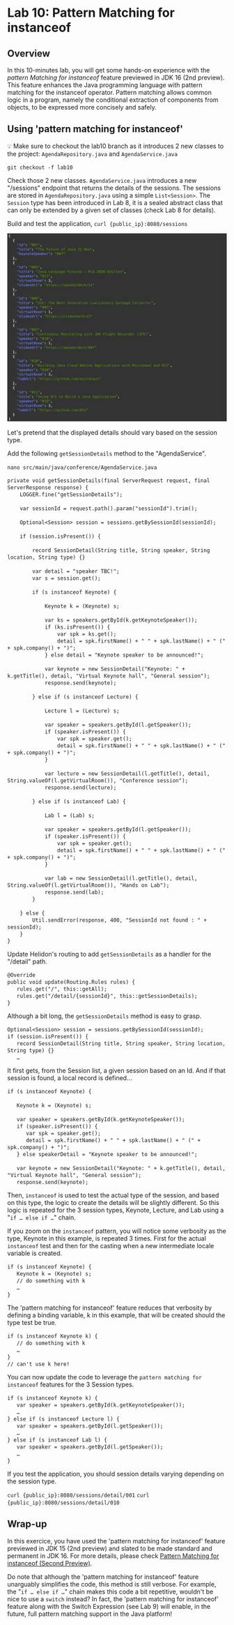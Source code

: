 # Lab 10: Pattern Matching for instanceof

## Overview

In this 10-minutes lab, you will get some hands-on experience with the *pattern Matching for instanceof* feature previewed in JDK 16 (2nd preview). This feature enhances the Java programming language with pattern matching for the instanceof operator. Pattern matching allows common logic in a program, namely the conditional extraction of components from objects, to be expressed more concisely and safely.

## Using 'pattern matching for instanceof'

💡 Make sure to checkout the lab10 branch as it introduces 2 new classes to the project: `AgendaRepository.java` and `AgendaService.java`

```
git checkout -f lab10
```

Check those 2 new classes. `AgendaService.java` introduces a new "/sessions" endpoint that returns the details of the sessions. The sessions are stored in `AgendaRepository.java` using a simple `List<Session>`. The `Session` type has been introduced in Lab 8, it is a sealed abstract class that can only be extended by a given set of classes (check Lab 8 for details).

Build and test the application, `curl {public_ip}:8080/sessions`

![](./images/lab10-1.png " ")



Let's pretend that the displayed details should vary based on the session type.

Add the following `getSessionDetails` method to the "AgendaService".

`nano src/main/java/conference/AgendaService.java`

```
private void getSessionDetails(final ServerRequest request, final ServerResponse response) {
    LOGGER.fine("getSessionDetails");

    var sessionId = request.path().param("sessionId").trim();

    Optional<Session> session = sessions.getBySessionId(sessionId);

    if (session.isPresent()) {

        record SessionDetail(String title, String speaker, String location, String type) {}

        var detail = "speaker TBC!";
        var s = session.get();

        if (s instanceof Keynote) {

            Keynote k = (Keynote) s;

            var ks = speakers.getById(k.getKeynoteSpeaker());
            if (ks.isPresent()) {
                var spk = ks.get();
                detail = spk.firstName() + " " + spk.lastName() + " (" + spk.company() + ")";
            } else detail = "Keynote speaker to be announced!";

            var keynote = new SessionDetail("Keynote: " + k.getTitle(), detail, "Virtual Keynote hall", "General session");
            response.send(keynote);

        } else if (s instanceof Lecture) {

            Lecture l = (Lecture) s;

            var speaker = speakers.getById(l.getSpeaker());
            if (speaker.isPresent()) {
                var spk = speaker.get();
                detail = spk.firstName() + " " + spk.lastName() + " (" + spk.company() + ")";
            }

            var lecture = new SessionDetail(l.getTitle(), detail, String.valueOf(l.getVirtualRoom()), "Conference session");
            response.send(lecture);

        } else if (s instanceof Lab) {

            Lab l = (Lab) s;

            var speaker = speakers.getById(l.getSpeaker());
            if (speaker.isPresent()) {
                var spk = speaker.get();
                detail = spk.firstName() + " " + spk.lastName() + " (" + spk.company() + ")";
            }

            var lab = new SessionDetail(l.getTitle(), detail, String.valueOf(l.getVirtualRoom()), "Hands on Lab");
            response.send(lab);
        }

    } else {
        Util.sendError(response, 400, "SessionId not found : " + sessionId);
    }
}
```



Update Helidon's routing to add `getSessionDetails` as a handler for the "/detail" path.

```
@Override
public void update(Routing.Rules rules) {
   rules.get("/", this::getAll);
   rules.get("/detail/{sessionId}", this::getSessionDetails);
}
```

Although a bit long, the `getSessionDetails` method is easy to grasp. 


```
Optional<Session> session = sessions.getBySessionId(sessionId);
if (session.isPresent()) {
   record SessionDetail(String title, String speaker, String location, String type) {}
   …
```

It first gets, from the Session list, a given session based on an Id. And if that session is found, a local record is defined…

```
if (s instanceof Keynote) {

   Keynote k = (Keynote) s;

   var speaker = speakers.getById(k.getKeynoteSpeaker());
   if (speaker.isPresent()) {
      var spk = speaker.get();
      detail = spk.firstName() + " " + spk.lastName() + " (" + spk.company() + ")";
   } else speakerDetail = "Keynote speaker to be announced!";

   var keynote = new SessionDetail("Keynote: " + k.getTitle(), detail, "Virtual Keynote hall", "General session");
   response.send(keynote);
```

Then, `instanceof` is used to test the actual type of the session, and based on this type, the logic to create the details will be slightly different. So this logic is repeated for the 3 session types, Keynote, Lecture, and Lab using a "`if … else if …`" chain.

If you zoom on the `instanceof` pattern, you will notice some verbosity as the type, Keynote in this example, is repeated 3 times. First for the actual `instanceof` test and then for the casting when a new intermediate locale variable is created.

```
if (s instanceof Keynote) {
   Keynote k = (Keynote) s;
   // do something with k
   …
}
```

The 'pattern matching for instanceof' feature reduces that verbosity by defining a binding variable, k in this example, that will be created should the type test be true.

```
if (s instanceof Keynote k) {
   // do something with k
   …
}
// can't use k here!
```

You can now update the code to leverage the `pattern matching for instanceof` features for the 3 Session types.

```
if (s instanceof Keynote k) {
   var speaker = speakers.getById(k.getKeynoteSpeaker());
   …
} else if (s instanceof Lecture l) {
   var speaker = speakers.getById(l.getSpeaker());
   …
} else if (s instanceof Lab l) {
   var speaker = speakers.getById(l.getSpeaker());
   …
}
```

If you test the application, you should session details varying depending on the session type.

`curl {public_ip}:8080/sessions/detail/001`
`curl {public_ip}:8080/sessions/detail/010`


## Wrap-up

In this exercice, you have used the 'pattern matching for instanceof' feature previewed in JDK 15 (2nd preview) and slated to be made standard and permanent in JDK 16. For more details, please check [Pattern Matching for instanceof (Second Preview)](https://openjdk.java.net/jeps/375).

Do note that although the 'pattern matching for instanceof' feature unarguably simplifies the code, this method is still verbose. For example, the "`if … else if …`" chain makes this code a bit repetitive, wouldn't be nice to use a `switch` instead?  In fact, the 'pattern matching for instanceof' feature along with the Switch Expression (see Lab 9) will enable, in the future, full pattern matching support in the Java platform! 


